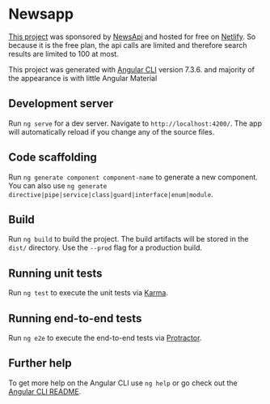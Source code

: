 # Newsapp
[This project](https://newsheadlines.netlify.com) was sponsored by [NewsApi](https://newsapi.org) and hosted for free on [Netlify](https://www.netlify.com/). So because it is the free plan, the api calls are limited and therefore search results are limited to 100 at most. 

This project was generated with [Angular CLI](https://github.com/angular/angular-cli) version 7.3.6. and majority of the appearance is with little Angular Material

## Development server

Run `ng serve` for a dev server. Navigate to `http://localhost:4200/`. The app will automatically reload if you change any of the source files.

## Code scaffolding

Run `ng generate component component-name` to generate a new component. You can also use `ng generate directive|pipe|service|class|guard|interface|enum|module`.

## Build

Run `ng build` to build the project. The build artifacts will be stored in the `dist/` directory. Use the `--prod` flag for a production build.

## Running unit tests

Run `ng test` to execute the unit tests via [Karma](https://karma-runner.github.io).

## Running end-to-end tests

Run `ng e2e` to execute the end-to-end tests via [Protractor](http://www.protractortest.org/).

## Further help

To get more help on the Angular CLI use `ng help` or go check out the [Angular CLI README](https://github.com/angular/angular-cli/blob/master/README.md).
